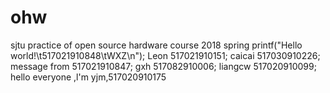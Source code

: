 # ohw
sjtu practice of open source hardware course 2018 spring
printf("Hello world!\t517021910848\tWXZ\n");
Leon 517021910151;
caicai 517030910226;
message from 517021910847;
gxh 517082910006;
liangcw 517020910099;
hello everyone ,l'm yjm,517020910175
